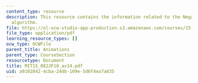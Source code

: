 ```yaml
---
content_type: resource
description: This resource contains the information related to the Negative cycle
  algorithm.
file: https://ol-ocw-studio-app-production.s3.amazonaws.com/courses/15-082j-network-optimization-fall-2010/a91028424cba24db109e5d6f4ea7a835_MIT15_082JF10_av14.pdf
file_type: application/pdf
learning_resource_types: []
ocw_type: OCWFile
parent_title: Animations
parent_type: CourseSection
resourcetype: Document
title: MIT15_082JF10_av14.pdf
uid: a9102842-4cba-24db-109e-5d6f4ea7a835
---
```

